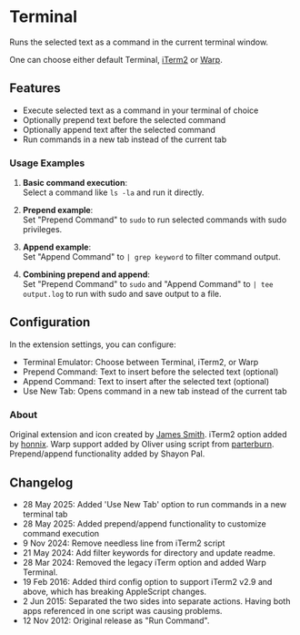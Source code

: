 # Terminal

Runs the selected text as a command in the current terminal window.

One can choose either default Terminal, [iTerm2](https://iterm2.com/) or [Warp](https://www.warp.dev/).

## Features

- Execute selected text as a command in your terminal of choice
- Optionally prepend text before the selected command
- Optionally append text after the selected command
- Run commands in a new tab instead of the current tab

### Usage Examples

1. **Basic command execution**:  
   Select a command like `ls -la` and run it directly.

2. **Prepend example**:  
   Set "Prepend Command" to `sudo` to run selected commands with sudo privileges.

3. **Append example**:  
   Set "Append Command" to `| grep keyword` to filter command output.

4. **Combining prepend and append**:  
   Set "Prepend Command" to `sudo` and "Append Command" to `| tee output.log` to run with sudo and save output to a file.

## Configuration

In the extension settings, you can configure:
- Terminal Emulator: Choose between Terminal, iTerm2, or Warp
- Prepend Command: Text to insert before the selected text (optional)
- Append Command: Text to insert after the selected text (optional)
- Use New Tab: Opens command in a new tab instead of the current tab

### About

Original extension and icon created by [James Smith](https://twitter.com/smithjw/status/244757999665700864). iTerm2 option added by [honnix](https://github.com/honnix). Warp support added by Oliver using script from [parterburn](https://gist.github.com/parterburn/e832b9090ee35eb830529de8bd978b82). Prepend/append functionality added by Shayon Pal.

## Changelog

- 28 May 2025: Added 'Use New Tab' option to run commands in a new terminal tab
- 28 May 2025: Added prepend/append functionality to customize command execution
- 9 Nov 2024: Remove needless line from iTerm2 script
- 21 May 2024: Add filter keywords for directory and update readme.
- 28 Mar 2024: Removed the legacy iTerm option and added Warp Terminal.
- 19 Feb 2016: Added third config option to support iTerm2 v2.9 and above, which has breaking AppleScript changes.
- 2 Jun 2015: Separated the two sides into separate actions. Having both apps referenced in one script was causing problems.
- 12 Nov 2012: Original release as "Run Command".
